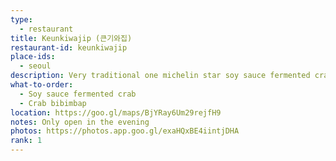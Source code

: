 ```yaml
---
type: 
  - restaurant
title: Keunkiwajip (큰기와집)
restaurant-id: keunkiwajip
place-ids:
  - seoul
description: Very traditional one michelin star soy sauce fermented crab.
what-to-order:
  - Soy sauce fermented crab
  - Crab bibimbap
location: https://goo.gl/maps/BjYRay6Um29rejfH9
notes: Only open in the evening
photos: https://photos.app.goo.gl/exaHQxBE4iintjDHA
rank: 1
---
```

